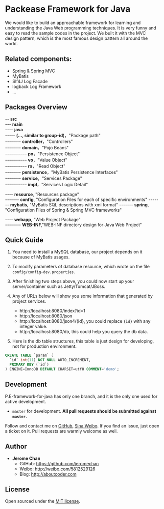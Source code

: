 # Packease Framework for Java

We would like to build an approachable framework for learning and understanding the Java Web programming techniques. 
It is very funny and easy to read the sample codes in the project. 
We built it with the MVC design pattern, which is the most famous design pattern all around the world.

## Related components:

* Spring & Spring MVC
* MyBatis
* Slf4J Log Facade
* logback Log Framework
* ...

## Packages Overview

-- **src**   
--- **main**  
---- **java**  
-----  **(..., similar to group-id)**，"Package path"   
-------- **controller**，"Controllers"   
-------- **domain**，"Pojo Beans"   
----------- **po**，"Persistence Object"   
----------- **vo**，"Value Object"  
----------- **ro**，"Read Object"   
-------- **persistence**，"MyBatis Persistence Interfaces"   
-------- **service**，"Services Package"   
----------- **impl**，"Services Logic Detail"   

---- **resource**, "Resources package"   
------- **config**, "Configuration Files for each of specific environments"
------- **mybatis**, "MyBatis SQL descriptions with xml format"
------- **spring**, "Configuration Files of Spring & Spring MVC frameworks"

---- **webapp**, "Web Project Package"     
-------- **WEB-INF**,"WEB-INF directory design for Java Web Project"

## Quick Guide

1. You need to install a MySQL database, our project depends on it because of MyBatis usages.
2. To modify parameters of database resource, which wrote on the file `config/config-dev.properties`.
3. After finishing two steps above, you could now start up your server/container such as Jetty/Tomcat/JBoss.
4. Any of URLs below will show you some information that generated by project services.

    * http://localhost:8080/index?id=1
    * http://localhost:8080/json
    * http://localhost:8080/json4/{id}, you could replace `{id}` with any integer value.
    * http://localhost:8080/db, this could help you query the db data.
    
5. Here is the db table structures, this table is just design for developing, not for production environment.

```sql
CREATE TABLE `param` (
  `id` int(11) NOT NULL AUTO_INCREMENT,
  PRIMARY KEY (`id`)
) ENGINE=InnoDB DEFAULT CHARSET=utf8 COMMENT='demo';
```

## Development

P.E-framework-for-java has only one branch, and it is the only one used for active development.

- `master` for development.  **All pull requests should be submitted against `master`.**

Follow and contact me on [GitHub](https://github.com/jeromechan), [Sina Weibo](http://weibo.com/5812529126). 
If you find an issue, just open a ticket on it. Pull requests are warmly welcome as well.

## Author
- **Jerome Chan**
	- GitHub: <https://github.com/jeromechan>
	- Weibo: <http://weibo.com/5812529126>
	- Blog: <http://aboutcoder.com>

## License

Open sourced under the [MIT license](LICENSE.md).